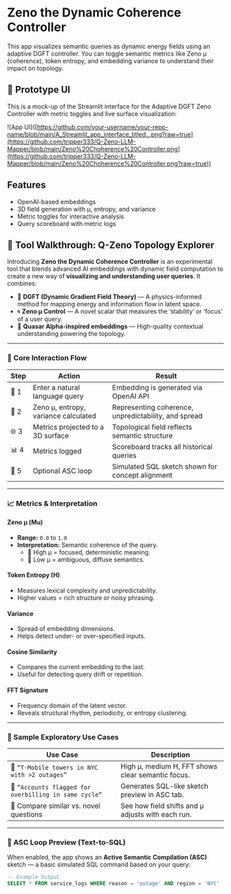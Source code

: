 # Zeno the Dynamic Coherence Controller

This app visualizes semantic queries as dynamic energy fields using an adaptive DGFT controller. You can toggle semantic metrics like Zeno μ (coherence), token entropy, and embedding variance to understand their impact on topology.
## 🧪 Prototype UI

This is a mock-up of the Streamlit interface for the Adaptive DGFT Zeno Controller with metric toggles and live surface visualization:

![App UI]([https://github.com/your-username/your-repo-name/blob/main/A_Streamlit_app_interface_titled...png?raw=true](https://github.com/tripper333/Q-Zeno-LLM-Mapper/blob/main/Zeno%20Choherence%20Controller.png](https://github.com/tripper333/Q-Zeno-LLM-Mapper/blob/main/Zeno%20Choherence%20Controller.png?raw=true))

## Features

- OpenAI-based embeddings
- 3D field generation with μ, entropy, and variance
- Metric toggles for interactive analysis
- Query scoreboard with metric logs

## 🧭 Tool Walkthrough: Q-Zeno Topology Explorer

Introducing **Zeno the Dynamic Coherence Controller** is an experimental tool that blends advanced AI embeddings with dynamic field computation to create a new way of **visualizing and understanding user queries**. It combines:

- 🔬 **DGFT (Dynamic Gradient Field Theory)** — A physics-informed method for mapping energy and information flow in latent space.
- 🌀 **Zeno μ Control** — A novel scalar that measures the ‘stability’ or ‘focus’ of a user query.
- 🚀 **Quasar Alpha-inspired embeddings** — High-quality contextual understanding powering the topology.

---

### 🔄 Core Interaction Flow

| Step | Action | Result |
|------|--------|--------|
| 🧠 1 | Enter a natural language query | Embedding is generated via OpenAI API |
| 🔢 2 | Zeno μ, entropy, variance calculated | Representing coherence, unpredictability, and spread |
| 🌐 3 | Metrics projected to a 3D surface | Topological field reflects semantic structure |
| 📊 4 | Metrics logged | Scoreboard tracks all historical queries |
| 📡 5 | Optional ASC loop | Simulated SQL sketch shown for concept alignment |

---

### 📈 Metrics & Interpretation

#### **Zeno μ (Mu)**
- **Range:** `0.0` to `1.0`
- **Interpretation:** Semantic coherence of the query.
  - 🔹 High μ = focused, deterministic meaning.
  - 🔸 Low μ = ambiguous, diffuse semantics.

#### **Token Entropy (H)**
- Measures lexical complexity and unpredictability.
- Higher values = rich structure or noisy phrasing.

#### **Variance**
- Spread of embedding dimensions.
- Helps detect under- or over-specified inputs.

#### **Cosine Similarity**
- Compares the current embedding to the last.
- Useful for detecting query drift or repetition.

#### **FFT Signature**
- Frequency domain of the latent vector.
- Reveals structural rhythm, periodicity, or entropy clustering.

---

### 🧪 Sample Exploratory Use Cases

| Use Case | Description |
|----------|-------------|
| 📡 `“T-Mobile towers in NYC with >2 outages”` | High μ, medium H, FFT shows clear semantic focus. |
| 🧾 `“Accounts flagged for overbilling in same cycle”` | Generates SQL-like sketch preview in ASC tab. |
| 🔄 Compare similar vs. novel questions | See how field shifts and μ adjusts with each run. |

---

### 🔁 ASC Loop Preview (Text-to-SQL)

When enabled, the app shows an **Active Semantic Compilation (ASC)** sketch — a basic simulated SQL command based on your query:

```sql
-- Example Output
SELECT * FROM service_logs WHERE reason = 'outage' AND region = 'NYC'
